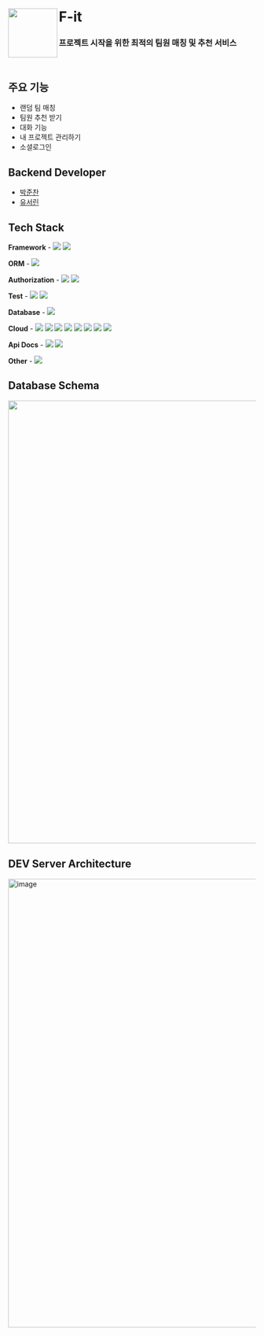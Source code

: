 # F-it <a href="https://f-it.oopy.io/"> <img src="https://github.com/Team-Crops/fit-server/assets/81281190/4798fda3-13c5-45d7-a9f8-6ed0e4df4433" align="left" width="100"></a>
### 프로젝트 시작을 위한 최적의 팀원 매칭 및 추천 서비스
<br>

## 주요 기능
- 랜덤 팀 매칭
- 팀원 추천 받기
- 대화 기능
- 내 프로젝트 관리하기
- 소셜로그인

## Backend Developer
- <a href="https://github.com/junchanpp)">박준찬</a>
- <a href="https://github.com/SeorinY">유서린</a>


## Tech Stack
**Framework** - <img src="https://img.shields.io/badge/Spring Boot-6DB33F?style=for-the-social&logo=Spring Boot&logoColor=white">  <img src="https://img.shields.io/badge/Gradle-02303A?style=for-the-social&logo=Gradle&logoColor=white">

**ORM** - <img src="https://img.shields.io/badge/Spring Data JPA-6DB33F?style=for-the-social&logo=Databricks&logoColor=white">

**Authorization** - <img src="https://img.shields.io/badge/Spring Security-6DB33F?style=for-the-social&logo=springsecurity&logoColor=white">  <img src="https://img.shields.io/badge/JWT-000000?style=for-the-social&logo=JSON Web Tokens&logoColor=white">

**Test** - <img src="https://img.shields.io/badge/JUnit5-25A162?style=for-the-sociak&logo=junit5&logoColor=white"> <img src="https://img.shields.io/badge/Mockito-83a44d?style=for-the-sociak&logo=Mockito&logoColor=white">

**Database** - <img src="https://img.shields.io/badge/MariaDB-003545?style=for-the-social&logo=MariaDB&logoColor=white"> 
<!-- <img src="https://img.shields.io/badge/Redis-DC382D?style=for-the-social&logo=Redis&logoColor=white"> -->
<!-- <img src="https://img.shields.io/badge/MongoDB-234ea94b.svg?logo=mongodb&logoColor=white&style=for-the-social"> -->


**Cloud** - <img src ="https://img.shields.io/badge/AWS EC2-FF9900?style=for-the-social&logo=amazonec2&logoColor=white">  <img src ="https://img.shields.io/badge/AWS S3-569A31?style=for-the-social&logo=amazons3&logoColor=white">  <img src="https://img.shields.io/badge/AWS RDS-527FFF?style=for-the-social&logo=amazonrds&logoColor=white">
<img src="https://img.shields.io/badge/Code Deploy-569A31?style=for-the-social&logo=amazonaws&logoColor=white">  <img src="https://img.shields.io/badge/ECR-FF9900?style=for-the-social&logo=amazonaws&logoColor=white">  <img src="https://img.shields.io/badge/Route 53-8C4FFF?style=for-the-social&logo=Amazon Route 53&logoColor=white">  <img src="https://img.shields.io/badge/Docker-2496ED?style=for-the-social&logo=Docker&logoColor=white">  <img src="https://img.shields.io/badge/Docker compose-2496ED?style=for-the-social&logo=docker-compose&logoColor=white">

**Api Docs** - <img src="https://img.shields.io/badge/Swagger-85EA2D?style=for-the-social&logo=swagger&logoColor=white"> <img src="https://img.shields.io/badge/Spring REST Docs-6DB33F?style=for-the-social&logo=Spring&logoColor=white">

**Other** - <img src="https://img.shields.io/badge/Socket.io-010101?style=for-the-social&logo=Socket.io&logoColor=white"> 

## Database Schema
<img src="https://github.com/Team-Crops/fit-server/assets/81281190/3ccd89b8-ddb0-4c07-b13b-7fda922f568b" width="900">

## DEV Server Architecture
<img width="912" alt="image" src="https://github.com/Team-Crops/fit-server/assets/81281190/48f262dd-f161-4726-ac78-da0d694fd91f">

